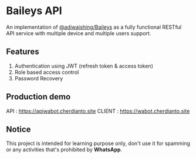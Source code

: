 # Baileys API

An implementation of [@adiwajshing/Baileys](https://github.com/adiwajshing/Baileys) as a fully functional RESTful API service with multiple device and multiple users support. 

## Features

1. Authentication using JWT (refresh token & access token)
2. Role based access control
3. Password Recovery

## Production demo
API : https://apiwabot.cherdianto.site
CLIENT : https://wabot.cherdianto.site

## Notice

This project is intended for learning purpose only, don't use it for spamming or any activities that's prohibited by **WhatsApp**.
